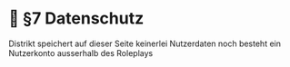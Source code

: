# 🔐 §7 Datenschutz

Distrikt speichert auf dieser Seite keinerlei Nutzerdaten noch besteht ein Nutzerkonto ausserhalb des Roleplays

